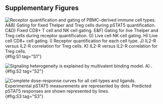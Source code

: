 ## Supplementary Figures

![**Receptor quantification and gating of PBMC-derived immune cell types.** A&B) Gating for fixed Thelper and Treg cells during pSTAT5 quantification. C&D) Fixed CD8+ T cell and NK cell gating. E&F) Gating for live Thelper and Treg cells during receptor quantification. G) Live cell NK cell gating. H) Live cell CD8+ cell gating. I) Receptor quantification for each cell type. J) IL2-R versus IL2-R correlation for Treg cells. K) IL2-R versus IL2-R correlation for Treg cells.](./output/figureS1.svg){#fig:S1 tag="S1"}

![**Signaling heterogeneity is explained by multivalent binding model.** A) .](./output/figureS2.svg){#fig:S2 tag="S2"}

![**Complete dose-response curves for all cell types and ligands.** Experimental pSTAT5 measurements are represented by dots. Predicted pSTAT5 responses are shown represented by lines.](./output/figureS3.svg){#fig:S3 tag="S3"}
